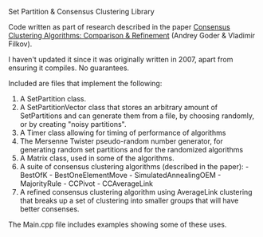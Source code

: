 Set Partition & Consensus Clustering Library

Code written as part of research described in the paper [Consensus Clustering Algorithms: Comparison & Refinement](http://www.cs.ucdavis.edu/~filkov/papers/consensuseval.pdf) (Andrey Goder & Vladimir Filkov).

I haven't updated it since it was originally written in 2007, apart from ensuring it compiles. No guarantees.

Included are files that implement the following:
  1. A SetPartition class.
  2. A SetPartitionVector class that stores an arbitrary amount of SetPartitions and can generate them from a file, by choosing randomly, or by creating "noisy partitions".
  3. A Timer class allowing for timing of performance of algorithms
  4. The Mersenne Twister pseudo-random number generator, for generating random set partitions and for the randomized algorithms
  5. A Matrix class, used in some of the algorithms.
  6. A suite of consensus clustering algorithms (described in the paper):
    - BestOfK
    - BestOneElementMove
    - SimulatedAnnealingOEM
    - MajorityRule
    - CCPivot
    - CCAverageLink
  7. A refined consensus clustering algorithm using AverageLink clustering that breaks up a set of clustering into smaller groups that will have better consenses.

The Main.cpp file includes examples showing some of these uses.
